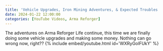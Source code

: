 ```yaml
---
title: 'Vehicle Upgrades, Iron Mining Adventures, & Expected Troubles | Arma Reforger Life'
date: 2024-01-22 12:00:00
categories: [YouTube Videos, Arma Reforger]
---
```

The adventures on Arma Reforger Life continue, this time we are finally doing some vehicle upgrades and making some money. Nothing can go wrong now, right??
{% include embed/youtube.html id='WXRyGolFUkY' %}